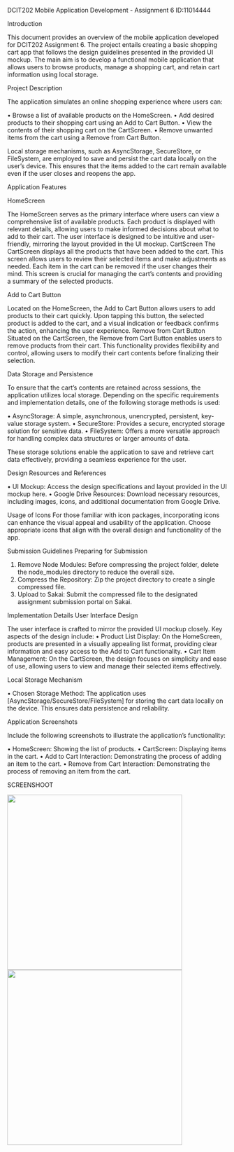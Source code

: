 DCIT202 Mobile Application Development - Assignment 6
ID:11014444

Introduction

This document provides an overview of the mobile application developed for DCIT202 Assignment 6. The project entails creating a basic shopping cart app that follows the design guidelines presented in the provided UI mockup. The main aim is to develop a functional mobile application that allows users to browse products, manage a shopping cart, and retain cart information using local storage.

Project Description

The application simulates an online shopping experience where users can:

 • Browse a list of available products on the HomeScreen.
 • Add desired products to their shopping cart using an Add to Cart Button.
 • View the contents of their shopping cart on the CartScreen.
 • Remove unwanted items from the cart using a Remove from Cart Button.

Local storage mechanisms, such as AsyncStorage, SecureStore, or FileSystem, are employed to save and persist the cart data locally on the user’s device. This ensures that the items added to the cart remain available even if the user closes and reopens the app.

Application Features

HomeScreen

The HomeScreen serves as the primary interface where users can view a comprehensive list of available products. Each product is displayed with relevant details, allowing users to make informed decisions about what to add to their cart. The user interface is designed to be intuitive and user-friendly, mirroring the layout provided in the UI mockup.
CartScreen
The CartScreen displays all the products that have been added to the cart. This screen allows users to review their selected items and make adjustments as needed. Each item in the cart can be removed if the user changes their mind. This screen is crucial for managing the cart’s contents and providing a summary of the selected products.

Add to Cart Button

Located on the HomeScreen, the Add to Cart Button allows users to add products to their cart quickly. Upon tapping this button, the selected product is added to the cart, and a visual indication or feedback confirms the action, enhancing the user experience.
Remove from Cart Button
Situated on the CartScreen, the Remove from Cart Button enables users to remove products from their cart. This functionality provides flexibility and control, allowing users to modify their cart contents before finalizing their selection.

Data Storage and Persistence

To ensure that the cart’s contents are retained across sessions, the application utilizes local storage. Depending on the specific requirements and implementation details, one of the following storage methods is used:

 • AsyncStorage: A simple, asynchronous, unencrypted, persistent, key-value storage system.
 • SecureStore: Provides a secure, encrypted storage solution for sensitive data.
 • FileSystem: Offers a more versatile approach for handling complex data structures or larger amounts of data.

These storage solutions enable the application to save and retrieve cart data effectively, providing a seamless experience for the user.

Design Resources and References

 • UI Mockup: Access the design specifications and layout provided in the UI mockup here.
 • Google Drive Resources: Download necessary resources, including images, icons, and additional documentation from Google Drive.

Usage of Icons
For those familiar with icon packages, incorporating icons can enhance the visual appeal and usability of the application. Choose appropriate icons that align with the overall design and functionality of the app.

Submission Guidelines
Preparing for Submission

 1. Remove Node Modules: Before compressing the project folder, delete the node_modules directory to reduce the overall size.
 2. Compress the Repository: Zip the project directory to create a single compressed file.
 3. Upload to Sakai: Submit the compressed file to the designated assignment submission portal on Sakai.

Implementation Details
User Interface Design

The user interface is crafted to mirror the provided UI mockup closely. Key aspects of the design include:
• Product List Display: On the HomeScreen, products are presented in a visually appealing list format, providing clear information and easy access to the Add to Cart functionality.
 • Cart Item Management: On the CartScreen, the design focuses on simplicity and ease of use, allowing users to view and manage their selected items effectively.

Local Storage Mechanism

 • Chosen Storage Method: The application uses [AsyncStorage/SecureStore/FileSystem] for storing the cart data locally on the device. This ensures data persistence and reliability.

Application Screenshots

Include the following screenshots to illustrate the application’s functionality:

 • HomeScreen: Showing the list of products.
 • CartScreen: Displaying items in the cart.
 • Add to Cart Interaction: Demonstrating the process of adding an item to the cart.
 • Remove from Cart Interaction: Demonstrating the process of removing an item from the cart.

 SCREENSHOOT
 
 <img src="https://i.ibb.co/1ZDgmHn/Screenshot-20240703-020403-1.jpg" width="400"/>
 <img src="https://i.ibb.co/XLzZNQ1/Screenshot-20240703-011425-1.jpg" width="400"/>
 
